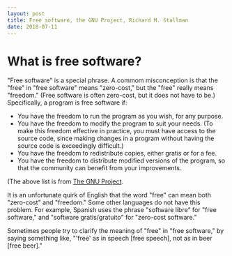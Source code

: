 ```yaml
---
layout: post
title: Free software, the GNU Project, Richard M. Stallman
date: 2018-07-11
---
```


# What is free software?

"Free software" is a special phrase. A commom misconception is that the "free" in "free software" means "zero-cost," but the "free" really means "freedom." (Free software is often zero-cost, but it does not have to be.) Specifically, a program is free software if:

* You have the freedom to run the program as you wish, for any purpose.
* You have the freedom to modify the program to suit your needs. (To make this freedom effective in practice, you must have access to the source code, since making changes in a program without having the source code is exceedingly difficult.)
* You have the freedom to redistribute copies, either gratis or for a fee.
* You have the freedom to distribute modified versions of the program, so that the community can benefit from your improvements.

(The above list is from [The GNU Project](https://www.gnu.org/gnu/thegnuproject.en.html).

It is an unfortunate quirk of English that the word "free" can mean both "zero-cost" and "freedom." Some other languages do not have this problem. For example, Spanish uses the phrase "software libre" for "free software," and "software gratis/gratuito" for "zero-cost software."

Sometimes people try to clarify the meaning of "free" in "free software," by saying something like, "'free' as in speech [free speech], not as in beer [free beer]."
